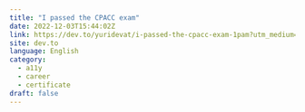 ```yaml
---
title: "I passed the CPACC exam"
date: 2022-12-03T15:44:02Z
link: https://dev.to/yuridevat/i-passed-the-cpacc-exam-1pam?utm_medium=RSS&utm_source=news.12bit.vn
site: dev.to
language: English
category:
  - a11y
  - career
  - certificate
draft: false
---
```

